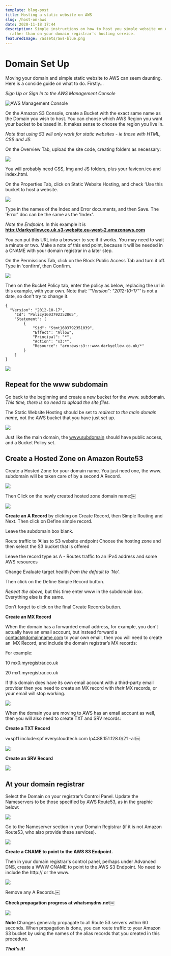 ```yaml
---
template: blog-post
title: Hosting a static website on AWS
slug: /host-on-aws
date: 2020-11-18 17:44
description: Simple instructions on how to host you simple website on AWS,
  rather than on your domain registrar's hosting service.
featuredImage: /assets/aws-blue.png
---
```

# Domain Set Up



Moving your domain and simple static website to AWS can seem daunting. Here is a conside guide on what to do. Firstly...

*Sign Up or Sign In to the AWS Management Console*

![AWS Management Console](/assets/screenshot-2020-11-18-at-17.47.42.png "AWS Management Console")

On the Amazon S3 Console, create a Bucket with the exact same name as the Domain you wish to host. You can choose which AWS Region you want your bucket to be based in. It makes sense to choose the region you live in.  

*Note that using S3 will only work for static websites - ie those with HTML, CSS and JS.*

On the Overview Tab, upload the site code, creating folders as necessary:

![](/assets/aws-1.png)

You will probably need CSS, Img and JS folders, plus your favicon.ico and index.html.

On the Properties Tab, click on Static Website Hosting, and check ‘Use this bucket to host a website.

![](/assets/aws-2.png)

Type in the names of the Index and Error documents, and then Save.  The 'Error' doc can be the same as the 'Index'.

*Note the Endpoint.*  In this example it is \
**http://darkyellow.co.uk.s3-website.eu-west-2.amazonaws.com**

You can put this URL into a browser to see if it works. You may need to wait a minute or two.  Make a note of this end point, because it will be needed in a CNAME with your domain registrar in a later step.

On the Permissions Tab, click on the Block Public Access Tab and turn it off. Type in ‘confirm’, then Confirm.

![](/assets/aws-3.png)

Then on the Bucket Policy tab, enter the policy as below, replacing the url in this example, with your own.  Note that: '*"Version": "2012-10-17"'* is not a date, so don't try to change it.

```
{ 
  "Version": "2012-10-17",
    "Id": "Policy1603792352865",
    "Statement": [
        {
            "Sid": "Stmt1603792351039",
            "Effect": "Allow",
            "Principal": "*",
            "Action": "s3:*",
            "Resource": "arn:aws:s3:::www.darkyellow.co.uk/*"
        }
    ]
}
```

![](/assets/aws-4.png)

## Repeat for the www subdomain

Go back to the beginning and create a new bucket for the www. subdomain.
*This time, there is no need to upload the site files.*

The Static Website Hosting should be set to *redirect to the main domain name,* not the AWS bucket that you have just set up.

![](/assets/aws-5.png)

Just like the main domain, the www.subdomain should have public access, and a Bucket Policy set.

## Create a Hosted Zone on Amazon Route53

Create a Hosted Zone for your domain name.  You just need one, the www. subdomain will be taken care of by a second A Record.

![](/assets/aws-6.png)

Then Click on the newly created hosted zone domain name:￼

![](/assets/aws-7.png)

**Create an A Record** by clicking on Create Record, then Simple Routing and Next. Then click on Define simple record.

Leave the subdomain box blank.

Route traffic to ‘Alias to S3 website endpoint
Choose the hosting zone
and then select the S3 bucket that is offered

Leave the record type as A - Routes traffic to an IPv4 address and some AWS resources

Change Evaluate target health *from the default to ‘No’.*

Then click on the Define Simple Record button.

*Repeat the above,* but this time enter www in the subdomain box. Everything else is the same.

Don’t forget to click on the final Create Records button.

**Create an MX Record**

When the domain has a forwarded email address, for example, you don't actually have an email account, but instead forward a contact@domainname.com to your own email, then you will need to create an  MX Record, and include the domain registrar’s MX records:

For example:

  10 mx0.myregistrar.co.uk

  20 mx1.myregistrar.co.uk

If this domain does have its own email account with a third-party email provider then you need to create an MX record with *their* MX records, or your email will stop working.

![](/assets/aws-8.png)

When the domain you are moving to AWS has an email account as well, then you will also need to create  TXT and SRV records:

**Create a TXT Record** 

v=spf1 include:spf.everycloudtech.com Ip4:88.151.128.0/21 -all￼

![](/assets/aws-9.png)

**Create an SRV Record** 

![](/assets/aws-10.png)

## At your domain registrar

Select the Domain on your registrar’s Control Panel. Update the Nameservers to be those specified by AWS Route53, as in the graphic below:

![](/assets/aws-11.png)

Go to the Nameserver section in your Domain Registrar (if it is not Amazon Route53, who also provide these services).

![](/assets/aws-11b.png)

**Create a CNAME to point to the AWS S3 Endpoint.** 

Then in your domain registrar's control panel, perhaps under Advanced DNS, create a WWW CNAME to point to the AWS S3 Endpoint. No need to include the http://  or the www.

![](/assets/aws-12.png)

Remove any A Records.￼

**Check propagation progress at whatsmydns.net**￼

![](/assets/aws-13.png)

**Note**
Changes generally propagate to all Route 53 servers within 60 seconds. When propagation is done, you can route traffic to your Amazon S3 bucket by using the names of the alias records that you created in this procedure.

***That's it!***